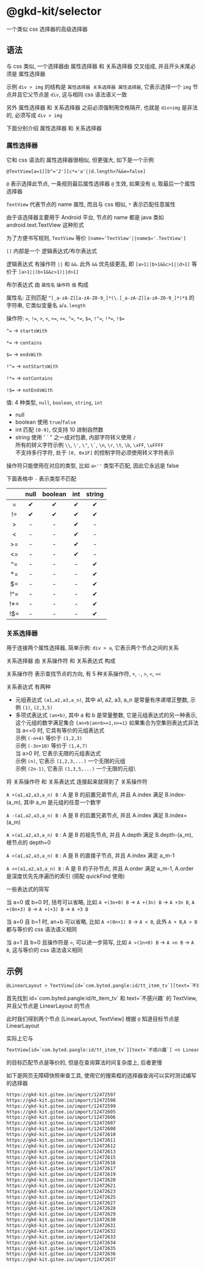 # @gkd-kit/selector

一个类似 css 选择器的高级选择器

## 语法

与 css 类似, 一个选择器由 属性选择器 和 关系选择器 交叉组成, 并且开头末尾必须是 属性选择器

示例 `div > img` 的结构是 `属性选择器 关系选择器 属性选择器`, 它表示选择一个 `img` 节点并且它父节点是 `div`, 这与相同 css 语法语义一致

另外 属性选择器 和 关系选择器 之前必须强制用空格隔开, 也就是 `div>img` 是非法的, 必须写成 `div > img`

下面分别介绍 属性选择器 和 关系选择器

### 属性选择器

它和 css 语法的 属性选择器很相似, 但更强大, 如下是一个示例

`@TextView[a=1][b^='2'][c*='a'||d.length>7&&e=false]`

`@` 表示选择此节点, 一条规则最后属性选择器 `@` 生效, 如果没有 `@`, 取最后一个属性选择器

`TextView` 代表节点的 name 属性, 而且与 css 相似, `*` 表示匹配任意属性

由于该选择器主要用于 Android 平台, 节点的 name 都是 java 类如 android.text.TextView 这种形式

为了方便书写规则, `TextView` 等价 `[name='TextView'||name$='.TextView']`

`[]` 内部是一个 逻辑表达式/布尔表达式

逻辑表达式 有操作符 `||` 和 `&&`. 此外 `&&` 优先级更高, 即 `[a>1||b>1&&c>1||d>1]` 等价于 `[a>1||(b>1&&c>1)||d>1]`

布尔表达式 由 `属性名` `操作符` `值` 构成

属性名: 正则匹配 `^[_a-zA-Z][a-zA-Z0-9_]*(\.[_a-zA-Z][a-zA-Z0-9_]*)*$` 的字符串, 它类似变量名 `a`/`a.length`

操作符: `=`, `!=`, `>`, `<`, `>=`, `<=`, `^=`, `*=`, `$=`, `!^=`, `!*=`, `!$=`

`^=` -> `startsWith`

`*=` -> `contains`

`$=` -> `endsWith`

`!^=` -> `notStartsWith`

`!*=` -> `notContains`

`!$=` -> `notEndsWith`

值: 4 种类型, `null`, `boolean`, `string`, `int`

- null
- boolean 使用 `true`/`false`
- int 匹配 `[0-9]`, 仅支持 10 进制自然数
- string 使用 ' &#96; " 之一成对包裹, 内部字符转义使用 `/`\
    所有的转义字符示例 `\\`, `\'`, `\"`, `` \` ``, `\n`, `\r`, `\t`, `\b`, `\xFF`, `\uFFFF`\
    不支持多行字符, 处于 `[0, 0x1F]` 的控制字符必须使用转义字符表示

操作符只能使用在对应的类型, 比如 `a>''` 类型不匹配, 因此它永远是 false

下面表格中 `-` 表示类型不匹配

|      |   null   | boolean  |   int    |  string  |
| :--: | :------: | :------: | :------: | :------: |
|  =   | &#10004; | &#10004; | &#10004; | &#10004; |
|  !=  | &#10004; | &#10004; | &#10004; | &#10004; |
|  >   |    -     |    -     | &#10004; |    -     |
|  <   |    -     |    -     | &#10004; |    -     |
|  >=  |    -     |    -     | &#10004; |    -     |
|  <=  |    -     |    -     | &#10004; |    -     |
|  ^=  |    -     |    -     |    -     | &#10004; |
| \*=  |    -     |    -     |    -     | &#10004; |
|  $=  |    -     |    -     |    -     | &#10004; |
| !^=  |    -     |    -     |    -     | &#10004; |
| !\*= |    -     |    -     |    -     | &#10004; |
| !$=  |    -     |    -     |    -     | &#10004; |

### 关系选择器

用于连接两个属性选择器, 简单示例: `div > a`, 它表示两个节点之间的关系

关系选择器 由 关系操作符 和 关系表达式 构成

关系操作符 表示查找节点的方向, 有 5 种关系操作符, `+`, `-`, `>`, `<`, `<<`

关系表达式 有两种

- 元组表达式 `(a1,a2,a3,a_n)`, 其中 a1, a2, a3, a_n 是常量有序递增正整数, 示例 `(1)`, `(2,3,5)`
- 多项式表达式 `(an+b)`, 其中 a 和 b 是常量整数, 它是元组表达式的另一种表示, 这个元组的数字满足集合 `{an+b|an+b>=1,n>=1}` 如果集合为空集则表达式非法\
  当 a<=0 时, 它具有等价的元组表达式\
  示例 `(-n+4)` 等价于 `(1,2,3)`\
  示例 `(-3n+10)` 等价于 `(1,4,7)`\
  当 a>0 时, 它表示无限的元组表达式\
  示例 `(n)`, 它表示 `(1,2,3,...)` 一个无限的元组\
  示例 `(2n-1)`, 它表示 `(1,3,5,...)` 一个无限的元组\

将 关系操作符 和 关系表达式 连接起来就得到了 关系操作符

`A +(a1,a2,a3,a_n) B` : A 是 B 的前置兄弟节点, 并且 A.index 满足 B.index-(a_m), 其中 a_m 是元组的任意一个数字

`A -(a1,a2,a3,a_n) B` : A 是 B 的后置兄弟节点, 并且 A.index 满足 B.index+(a_m)

`A >(a1,a2,a3,a_n) B` : A 是 B 的祖先节点, 并且 A.depth 满足 B.depth-(a_m), 根节点的 depth=0

`A <(a1,a2,a3,a_n) B` : A 是 B 的直接子节点, 并且 A.index 满足 a_m-1

`A <<(a1,a2,a3,a_n) B` : A 是 B 的子孙节点, 并且 A.order 满足 a_m-1, A.order 是深度优先先序遍历的索引 (搭配 quickFind 使用)

一些表达式的简写

当 a=0 或 b=0 时, 括号可以省略, 比如 `A +(3n+0) B` -> `A +(3n) B` -> `A +3n B`, `A +(0n+3) B` -> `A +(+3) B` -> `A +3 B`

当 a=0 且 b=1 时, an+b 可以省略, 比如 `A <(0n+1) B` -> `A < B`, 此外 `A + B`,`A > B` 都与等价的 css 语法语义相同

当 a=1 且 b=0 且操作符是 `>`, 可以进一步简写, 比如 `A >(1n+0) B` -> `A >n B` -> `A B`, 这与等价的 css 语法语义相同

## 示例

```txt
@LinearLayout > TextView[id=`com.byted.pangle:id/tt_item_tv`][text=`不感兴趣`]
```

首先找到 id=&#96;com.byted.pangle:id/tt_item_tv&#96; 和 text=&#96;不感兴趣&#96; 的 TextView, 并且父节点是 LinearLayout 的节点

此时我们得到两个节点 [LinearLayout, TextView] 根据 `@` 知道目标节点是 LinearLayout

实际上它与

```txt
TextView[id=`com.byted.pangle:id/tt_item_tv`][text=`不感兴趣`] <n LinearLayout
```

的目标匹配节点是等价的, 但是在查询算法时间复杂度上, 后者更慢

如下是网页无障碍快照审查工具, 使用它的搜索框的选择器查询可以实时测试编写的选择器

```txt
https://gkd-kit.gitee.io/import/12472597
https://gkd-kit.gitee.io/import/12472598
https://gkd-kit.gitee.io/import/12472599
https://gkd-kit.gitee.io/import/12472605
https://gkd-kit.gitee.io/import/12472606
https://gkd-kit.gitee.io/import/12472607
https://gkd-kit.gitee.io/import/12472608
https://gkd-kit.gitee.io/import/12472610
https://gkd-kit.gitee.io/import/12472611
https://gkd-kit.gitee.io/import/12472612
https://gkd-kit.gitee.io/import/12472613
https://gkd-kit.gitee.io/import/12472615
https://gkd-kit.gitee.io/import/12472616
https://gkd-kit.gitee.io/import/12472617
https://gkd-kit.gitee.io/import/12472619
https://gkd-kit.gitee.io/import/12472620
https://gkd-kit.gitee.io/import/12472621
https://gkd-kit.gitee.io/import/12472623
https://gkd-kit.gitee.io/import/12472625
https://gkd-kit.gitee.io/import/12472627
https://gkd-kit.gitee.io/import/12472628
https://gkd-kit.gitee.io/import/12472629
https://gkd-kit.gitee.io/import/12472630
https://gkd-kit.gitee.io/import/12472631
https://gkd-kit.gitee.io/import/12472632
https://gkd-kit.gitee.io/import/12472633
https://gkd-kit.gitee.io/import/12472634
https://gkd-kit.gitee.io/import/12472635
https://gkd-kit.gitee.io/import/12472636
https://gkd-kit.gitee.io/import/12472637
```
